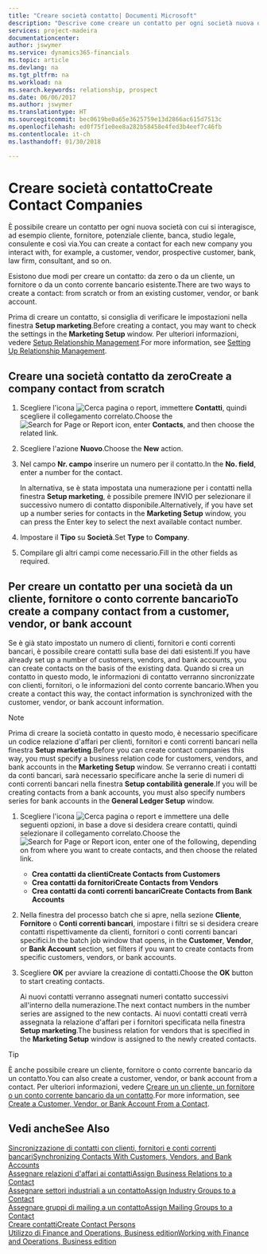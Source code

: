 ```yaml
---
title: "Creare società contatto| Documenti Microsoft"
description: "Descrive come creare un contatto per ogni società nuova o potenziale con cui si interagisce o si hanno relazioni."
services: project-madeira
documentationcenter: 
author: jswymer
ms.service: dynamics365-financials
ms.topic: article
ms.devlang: na
ms.tgt_pltfrm: na
ms.workload: na
ms.search.keywords: relationship, prospect
ms.date: 06/06/2017
ms.author: jswymer
ms.translationtype: HT
ms.sourcegitcommit: bec0619be0a65e3625759e13d2866ac615d7513c
ms.openlocfilehash: ed0f75f1e0ee8a282b58458e4fed3b4eef7c46fb
ms.contentlocale: it-ch
ms.lasthandoff: 01/30/2018

---
```

# <a name="create-contact-companies"></a><span data-ttu-id="76979-103">Creare società contatto</span><span class="sxs-lookup"><span data-stu-id="76979-103">Create Contact Companies</span></span>
<span data-ttu-id="76979-104">È possibile creare un contatto per ogni nuova società con cui si interagisce, ad esempio cliente, fornitore, potenziale cliente, banca, studio legale, consulente e così via.</span><span class="sxs-lookup"><span data-stu-id="76979-104">You can create a contact for each new company you interact with, for example, a customer, vendor, prospective customer, bank, law firm, consultant, and so on.</span></span>

<span data-ttu-id="76979-105">Esistono due modi per creare un contatto: da zero o da un cliente, un fornitore o da un conto corrente bancario esistente.</span><span class="sxs-lookup"><span data-stu-id="76979-105">There are two ways to create a contact: from scratch or from an existing customer, vendor, or bank account.</span></span>

<span data-ttu-id="76979-106">Prima di creare un contatto, si consiglia di verificare le impostazioni nella finestra **Setup marketing**.</span><span class="sxs-lookup"><span data-stu-id="76979-106">Before creating a contact, you may want to check the settings in the **Marketing Setup** window.</span></span> <span data-ttu-id="76979-107">Per ulteriori informazioni, vedere [Setup Relationship Management](marketing-setup-marketing.md).</span><span class="sxs-lookup"><span data-stu-id="76979-107">For more information, see [Setting Up Relationship Management](marketing-setup-marketing.md).</span></span>

## <a name="create-a-company-contact-from-scratch"></a><span data-ttu-id="76979-108">Creare una società contatto da zero</span><span class="sxs-lookup"><span data-stu-id="76979-108">Create a company contact from scratch</span></span>
1. <span data-ttu-id="76979-109">Scegliere l'icona ![Cerca pagina o report](media/ui-search/search_small.png "icona Cerca pagina o report"), immettere **Contatti**, quindi scegliere il collegamento correlato.</span><span class="sxs-lookup"><span data-stu-id="76979-109">Choose the ![Search for Page or Report](media/ui-search/search_small.png "Search for Page or Report icon") icon, enter **Contacts**, and then choose the related link.</span></span>
2. <span data-ttu-id="76979-110">Scegliere l'azione **Nuovo**.</span><span class="sxs-lookup"><span data-stu-id="76979-110">Choose the **New** action.</span></span>
3. <span data-ttu-id="76979-111">Nel campo **Nr. campo** inserire un numero per il contatto.</span><span class="sxs-lookup"><span data-stu-id="76979-111">In the **No. field**, enter a number for the contact.</span></span>

    <span data-ttu-id="76979-112">In alternativa, se è stata impostata una numerazione per i contatti nella finestra **Setup marketing**, è possibile premere INVIO per selezionare il successivo numero di contatto disponibile.</span><span class="sxs-lookup"><span data-stu-id="76979-112">Alternatively, if you have set up a number series for contacts in the **Marketing Setup** window, you can press the Enter key to select the next available contact number.</span></span>  
4. <span data-ttu-id="76979-113">Impostare il **Tipo** su **Società**.</span><span class="sxs-lookup"><span data-stu-id="76979-113">Set **Type** to **Company**.</span></span>
5. <span data-ttu-id="76979-114">Compilare gli altri campi come necessario.</span><span class="sxs-lookup"><span data-stu-id="76979-114">Fill in the other fields as required.</span></span>

## <a name="to-create-a-company-contact-from-a-customer-vendor-or-bank-account"></a><span data-ttu-id="76979-115">Per creare un contatto per una società da un cliente, fornitore o conto corrente bancario</span><span class="sxs-lookup"><span data-stu-id="76979-115">To create a company contact from a customer, vendor, or bank account</span></span>
<span data-ttu-id="76979-116">Se è già stato impostato un numero di clienti, fornitori e conti correnti bancari, è possibile creare contatti sulla base dei dati esistenti.</span><span class="sxs-lookup"><span data-stu-id="76979-116">If you have already set up a number of customers, vendors, and bank accounts, you can create contacts on the basis of the existing data.</span></span> <span data-ttu-id="76979-117">Quando si crea un contatto in questo modo, le informazioni di contatto verranno sincronizzate con clienti, fornitori, o le informazioni del conto corrente bancario.</span><span class="sxs-lookup"><span data-stu-id="76979-117">When you create a contact this way, the contact information is synchronized with the customer, vendor, or bank account information.</span></span>

> [!NOTE]  
>   <span data-ttu-id="76979-118">Prima di creare la società contatto in questo modo, è necessario specificare un codice relazione d'affari per clienti, fornitori e conti correnti bancari nella finestra **Setup marketing**.</span><span class="sxs-lookup"><span data-stu-id="76979-118">Before you can create contact companies this way, you must specify a business relation code for customers, vendors, and bank accounts in the **Marketing Setup** window.</span></span> <span data-ttu-id="76979-119">Se verranno creati i contatti da conti bancari, sarà necessario specificare anche la serie di numeri di conti correnti bancari nella finestra **Setup contabilità generale**.</span><span class="sxs-lookup"><span data-stu-id="76979-119">If you will be creating contacts from a bank accounts, you must also specify numbers series for bank accounts in the **General Ledger Setup** window.</span></span>

1. <span data-ttu-id="76979-120">Scegliere l'icona ![Cerca pagina o report](media/ui-search/search_small.png "icona Cerca pagina o report") e immettere una delle seguenti opzioni, in base a dove si desidera creare contatti, quindi selezionare il collegamento correlato.</span><span class="sxs-lookup"><span data-stu-id="76979-120">Choose the ![Search for Page or Report](media/ui-search/search_small.png "Search for Page or Report icon") icon, enter one of the following, depending on from where you want to create contacts, and then choose the related link.</span></span>
   * <span data-ttu-id="76979-121">**Crea contatti da clienti**</span><span class="sxs-lookup"><span data-stu-id="76979-121">**Create Contacts from Customers**</span></span>
   * <span data-ttu-id="76979-122">**Crea contatti da fornitori**</span><span class="sxs-lookup"><span data-stu-id="76979-122">**Create Contacts from Vendors**</span></span>
   * <span data-ttu-id="76979-123">**Crea contatti da conti correnti bancari**</span><span class="sxs-lookup"><span data-stu-id="76979-123">**Create Contacts from Bank Accounts**</span></span>
2. <span data-ttu-id="76979-124">Nella finestra del processo batch che si apre, nella sezione **Cliente**, **Fornitore** o **Conti correnti bancari**, impostare i filtri se si desidera creare contatti rispettivamente da clienti, fornitori o conti correnti bancari specifici.</span><span class="sxs-lookup"><span data-stu-id="76979-124">In the batch job window that opens, in the **Customer**, **Vendor**, or **Bank Account** section, set filters if you want to create contacts from specific customers, vendors, or bank accounts.</span></span>
3. <span data-ttu-id="76979-125">Scegliere **OK** per avviare la creazione di contatti.</span><span class="sxs-lookup"><span data-stu-id="76979-125">Choose the **OK** button to start creating contacts.</span></span>

    <span data-ttu-id="76979-126">Ai nuovi contatti verranno assegnati numeri contatto successivi all'interno della numerazione.</span><span class="sxs-lookup"><span data-stu-id="76979-126">The next contact numbers in the number series are assigned to the new contacts.</span></span> <span data-ttu-id="76979-127">Ai nuovi contatti creati verrà assegnata la relazione d'affari per i fornitori specificata nella finestra **Setup marketing**.</span><span class="sxs-lookup"><span data-stu-id="76979-127">The business relation for vendors that is specified in the **Marketing Setup** window is assigned to the newly created contacts.</span></span>

> [!TIP]  
>   <span data-ttu-id="76979-128">È anche possibile creare un cliente, fornitore o conto corrente bancario da un contatto.</span><span class="sxs-lookup"><span data-stu-id="76979-128">You can also create a customer, vendor, or bank account from a contact.</span></span> <span data-ttu-id="76979-129">Per ulteriori informazioni, vedere [Creare un un cliente, un fornitore o un conto corrente bancario da un contatto](marketing-how-create-contacts-new-customers-vendors-bank-accounts.md).</span><span class="sxs-lookup"><span data-stu-id="76979-129">For more information, see [Create a Customer, Vendor, or Bank Account From a Contact](marketing-how-create-contacts-new-customers-vendors-bank-accounts.md).</span></span>

## <a name="see-also"></a><span data-ttu-id="76979-130">Vedi anche</span><span class="sxs-lookup"><span data-stu-id="76979-130">See Also</span></span>
[<span data-ttu-id="76979-131">Sincronizzazione di contatti con clienti, fornitori e conti correnti bancari</span><span class="sxs-lookup"><span data-stu-id="76979-131">Synchronizing Contacts With Customers, Vendors, and Bank Accounts</span></span>](marketing-synchronize-contacts-customers-vendors-bank-accounts.md)  
[<span data-ttu-id="76979-132">Assegnare relazioni d'affari ai contatti</span><span class="sxs-lookup"><span data-stu-id="76979-132">Assign Business Relations to a Contact</span></span>](marketing-business-relations.md#AssignBusRelContact)  
[<span data-ttu-id="76979-133">Assegnare settori industriali a un contatto</span><span class="sxs-lookup"><span data-stu-id="76979-133">Assign Industry Groups to a Contact</span></span>](marketing-industry-groups.md#AssignIndustryGroupContact)  
[<span data-ttu-id="76979-134">Assegnare gruppi di mailing a un contatto</span><span class="sxs-lookup"><span data-stu-id="76979-134">Assign Mailing Groups to a Contact</span></span>](marketing-mailing-groups.md#AssignMailGroupContact)  
[<span data-ttu-id="76979-135">Creare contatti</span><span class="sxs-lookup"><span data-stu-id="76979-135">Create Contact Persons</span></span>](marketing-create-contact-persons.md)  
[<span data-ttu-id="76979-136">Utilizzo di Finance and Operations, Business edition</span><span class="sxs-lookup"><span data-stu-id="76979-136">Working with Finance and Operations, Business edition</span></span>](ui-work-product.md)

